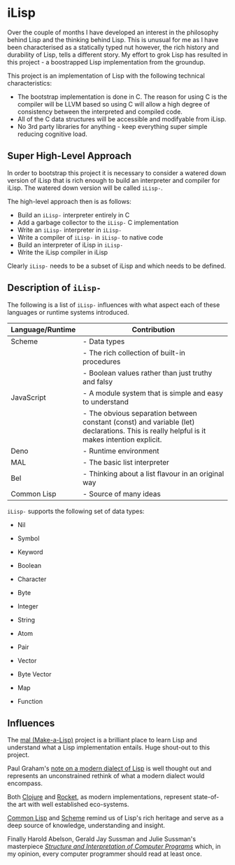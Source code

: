 # iLisp

Over the couple of months I have developed an interest in the philosophy behind Lisp and the thinking behind Lisp.  This is unusual for me as I have been characterised as a statically typed nut however, the rich history and durability of Lisp, tells a different story.  My effort to grok Lisp has resulted in this project - a boostrapped Lisp implementation from the groundup.


This project is an implementation of Lisp with the following technical characteristics:

- The bootstrap implementation is done in C.  The reason for using C is the compiler will be LLVM based so using C will allow a high degree of consistency between the interpreted and compiled code.
- All of the C data structures will be accessible and modifyable from iLisp.
- No 3rd party libraries for anything - keep everything super simple reducing cognitive load.

## Super High-Level Approach

In order to bootstrap this project it is necessary to consider a watered down version of iLisp that is rich enough to build an interpreter and compiler for iLisp.  The watered down version will be called `iLisp-`.

The high-level approach then is as follows:

- Build an `iLisp-` interpreter entirely in C
- Add a garbage collector to the `iLisp-` C implementation
- Write an `iLisp-` interpreter in `iLisp-`
- Write a compiler of `iLisp-` in `iLisp-` to native code
- Build an interpreter of iLisp in `iLisp-`
- Write the iLisp compiler in iLisp

Clearly `iLisp-` needs to be a subset of iLisp and which needs to be defined.

## Description of `iLisp-`

The following is a list of `iLisp-` influences with what aspect each of these languages or runtime systems introduced.

| Language/Runtime | Contribution |
|-|-|
| Scheme | - Data types |
|        | - The rich collection of built-in procedures |
|        | - Boolean values rather than just truthy and falsy |
| JavaScript | - A module system that is simple and easy to understand |
|            | - The obvious separation between constant (const) and variable (let) declarations.  This is really helpful is it makes intention explicit. |
| Deno | - Runtime environment |
| MAL | - The basic list interpreter |
| Bel | - Thinking about a list flavour in an original way |
| Common Lisp | - Source of many ideas |


`iLisp-` supports the following set of data types:

- Nil

- Symbol 
- Keyword

- Boolean
- Character
- Byte
- Integer
- String

- Atom
- Pair
- Vector
- Byte Vector
- Map

- Function

## Influences 

The [mal (Make-a-Lisp)](https://github.com/kanaka/mal) project is a brilliant place to learn Lisp and understand what a Lisp implementation entails.  Huge shout-out to this project.

Paul Graham's [note on a modern dialect of Lisp](http://paulgraham.com/bel.html) is well thought out and represents an unconstrained rethink of what a modern dialect would encompass.

Both [Clojure](https://clojure.org) and [Rocket](https://racket-lang.org), as modern implementations, represent state-of-the art with well established eco-systems.

[Common Lisp](https://en.wikipedia.org/wiki/Common_Lisp) and [Scheme](https://en.wikipedia.org/wiki/Scheme_%28programming_language%29) remind us of Lisp's rich heritage and serve as a deep source of knowledge, understanding and insight.

Finally Harold Abelson, Gerald Jay Sussman and Julie Sussman's masterpiece [*Structure and Interpretation of Computer Programs*](https://en.wikipedia.org/wiki/Structure_and_Interpretation_of_Computer_Programs) which, in my opinion, every computer programmer should read at least once.
